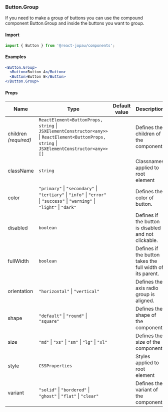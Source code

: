 ### Button.Group

If you need to make a group of buttons you can use the compound component Button.Group and inside the buttons you want to group.

#### Import

```jsx
import { Button } from '@react-jopau/components';
```

#### Examples

```jsx
<Button.Group>
  <Button>Button A</Button>
  <Button>Button B</Button>
</Button.Group>
```

#### Props

| Name                  | Type                                                                                                                                         | Default value | Description                                               |
| --------------------- | -------------------------------------------------------------------------------------------------------------------------------------------- | ------------- | --------------------------------------------------------- |
| children _(required)_ | `ReactElement<ButtonProps, string` \| `JSXElementConstructor<any>>` \| `ReactElement<ButtonProps, string` \| `JSXElementConstructor<any>>[]` |               | Defines the children of the component.                    |
| className             | `string`                                                                                                                                     |               | Classnames applied to root element                        |
| color                 | `"primary"` \| `"secondary"` \| `"tertiary"` \| `"info"` \| `"error"` \| `"success"` \| `"warning"` \| `"light"` \| `"dark"`                 |               | Defines the color of button.                              |
| disabled              | `boolean`                                                                                                                                    |               | Defines if the button is disabled and not clickable.      |
| fullWidth             | `boolean`                                                                                                                                    |               | Defines if the button takes the full width of its parent. |
| orientation           | `"horizontal"` \| `"vertical"`                                                                                                               |               | Defines the axis radio group is aligned.                  |
| shape                 | `"default"` \| `"round"` \| `"square"`                                                                                                       |               | Defines the shape of the component.                       |
| size                  | `"md"` \| `"xs"` \| `"sm"` \| `"lg"` \| `"xl"`                                                                                               |               | Defines the size of the component.                        |
| style                 | `CSSProperties`                                                                                                                              |               | Styles applied to root element                            |
| variant               | `"solid"` \| `"bordered"` \| `"ghost"` \| `"flat"` \| `"clear"`                                                                              |               | Defines the variant of the component.                     |
